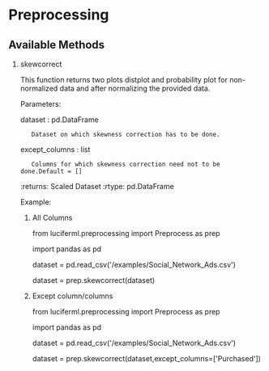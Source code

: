 # Preprocessing

## Available Methods

1) skewcorrect
  
    This function returns two plots distplot and probability plot for non-normalized data and after normalizing the provided data.

    Parameters:

      dataset : pd.DataFrame

          Dataset on which skewness correction has to be done.

      except_columns : list

          Columns for which skewness correction need not to be done.Default = []

    :returns: Scaled Dataset
    :rtype: pd.DataFrame
  
    Example:

     1) All Columns

         from luciferml.preprocessing import Preprocess as prep

         import pandas as pd

         dataset = pd.read_csv('/examples/Social_Network_Ads.csv')

         dataset = prep.skewcorrect(dataset)

     2) Except column/columns

         from luciferml.preprocessing import Preprocess as prep

         import pandas as pd

         dataset = pd.read_csv('/examples/Social_Network_Ads.csv')

         dataset = prep.skewcorrect(dataset,except_columns=['Purchased'])
